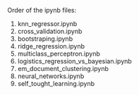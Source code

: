 Order of the ipynb files:

1. knn_regressor.ipynb
2. cross_validation.ipynb
3. bootstraping.ipynb
4. ridge_regression.ipynb
5. multiclass_perceptron.ipynb
6. logistics_regression_vs_bayesian.ipynb
7. em_document_clustering.ipynb
8. neural_networks.ipynb
9. self_tought_learning.ipynb
